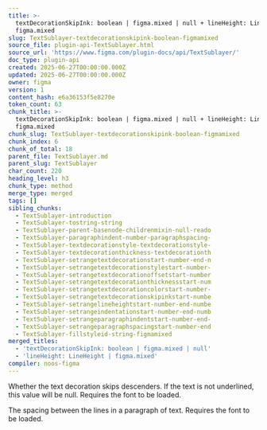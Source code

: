```yaml
---
title: >-
  textDecorationSkipInk: boolean | figma.mixed | null + lineHeight: LineHeight |
  figma.mixed
slug: TextSublayer-textdecorationskipink-boolean-figmamixed
source_file: plugin-api-TextSublayer.html
source_url: 'https://www.figma.com/plugin-docs/api/TextSublayer/'
doc_type: plugin-api
created: 2025-06-27T00:00:00.000Z
updated: 2025-06-27T00:00:00.000Z
owner: figma
version: 1
content_hash: e6a36153f5e8270e
token_count: 63
chunk_title: >-
  textDecorationSkipInk: boolean | figma.mixed | null + lineHeight: LineHeight |
  figma.mixed
chunk_slug: TextSublayer-textdecorationskipink-boolean-figmamixed
chunk_index: 6
chunk_of_total: 18
parent_file: TextSublayer.md
parent_slug: TextSublayer
char_count: 220
heading_level: h3
chunk_type: method
merge_type: merged
tags: []
sibling_chunks:
  - TextSublayer-introduction
  - TextSublayer-tostring-string
  - TextSublayer-parent-basenode-childrenmixin-null-reado
  - TextSublayer-paragraphindent-number-paragraphspacing-
  - TextSublayer-textdecorationstyle-textdecorationstyle-
  - TextSublayer-textdecorationthickness-textdecorationth
  - TextSublayer-setrangetextdecorationstart-number-end-n
  - TextSublayer-setrangetextdecorationstylestart-number-
  - TextSublayer-setrangetextdecorationoffsetstart-number
  - TextSublayer-setrangetextdecorationthicknessstart-num
  - TextSublayer-setrangetextdecorationcolorstart-number-
  - TextSublayer-setrangetextdecorationskipinkstart-numbe
  - TextSublayer-setrangelineheightstart-number-end-numbe
  - TextSublayer-setrangeindentationstart-number-end-numb
  - TextSublayer-setrangeparagraphindentstart-number-end-
  - TextSublayer-setrangeparagraphspacingstart-number-end
  - TextSublayer-fillstyleid-string-figmamixed
merged_titles:
  - 'textDecorationSkipInk: boolean | figma.mixed | null'
  - 'lineHeight: LineHeight | figma.mixed'
compiler: noos-figma
---
```


Whether the text decoration skips descenders. If the text is not underlined, this value will be null. Requires the font to be loaded.

The spacing between the lines in a paragraph of text. Requires the font to be loaded.
